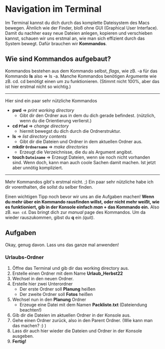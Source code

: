 # Navigation im Terminal
Im Terminal kannst du dich durch das komplette Dateisystem des Macs bewegen.
Ähnlich wie der Finder, bloß ohne GUI (Graphical User Interface).
Damit du nachher easy neue Dateien anlegen, kopieren und verschieben kannst,
schauen wir uns erstmal an, wie man sich effizient durch das System bewegt.
Dafür brauchen wir **Kommandos**.
## Wie sind Kommandos aufgebaut?
Kommandos bestehen aus dem Kommando selbst, *flags*, wie zB. -a für das Kommando **ls** also => ls -a.
Manche Kommandos benötigen Argumente wie zB. cd. cd benötigt einen <Pfad> um zu funktionieren.
(Stimmt nicht 100%, aber das ist hier erstmal nicht so wichtig.)


---
Hier sind ein paar sehr nützliche Kommandos
- **pwd** => *print working directory*
    - Gibt dir den Ordner aus in dem du dich gerade befindest. (nützlich, wenn du die Orientierung verlierst.)
- **cd `Pfad`** => *change directory*
    - hiermit bewegst du dich durch die Ordnerstruktur.
- **ls** => *list directory contents*
    - Gibt dir die Dateien und Ordner in dem aktuellen Ordner aus.
- **mkdir `Ordnername`** => *make directories*
    - Erzeugt die Verzeichnisse, die du als Argument angibst.
- **touch `Dateiname`** => Erzeugt Dateien, wenn sie noch nicht vorhanden sind. Wenn doch, kann man auch coole Sachen damit machen. Ist jetzt aber unnötig kompliziert.
---
Mehr Kommandos gibt's erstmal nicht. ;) 
Ein paar sehr nützliche habe ich dir vorenthalten, die sollst du selber finden.

Einen wichtigen Tipp noch bevor wir uns an die Aufgaben machen!
**Wenn du mehr über ein Kommando rausfinden willst, oder nicht mehr weißt, wie es funktioniert, gib in der Konsole einfach *man* + das Kommando ein.**
Also zB. `man cd`. Das bringt dich zur *manual* page des Kommandos.
Um da wieder rauszukommen, gibst du **q** ein *(quit)*.

## Aufgaben
Okay, genug davon. 
Lass uns das ganze mal anwenden!

### Urlaubs-Ordner
1. Öffne das Terminal und gib dir das working directory aus.
2. Erstelle einen Ordner mit dem Name **Urlaub_Herbst22**
3. Wechsel in den neuen Ordner.
4. Erstelle hier zwei Unterordner 
    - Der erste Ordner soll **Planung** heißen
    - Der zweite Ordner soll **Fotos** heißen
5. Wechsel nun in den **Planung** Ordner
    - Erzeuge eine Datei mit dem Namen **Packliste.txt** (Dateiendung beachten!)
6. Gib dir die Dateien im aktuellen Ordner in der Konsole aus.
7. Gehe einen Ordner zurück, also in den Parent Ordner. (Wie kann man das machen? :) )
8. Lass dir auch hier wieder die Dateien und Ordner in der Konsole ausgeben.
9. **Fertig!**

